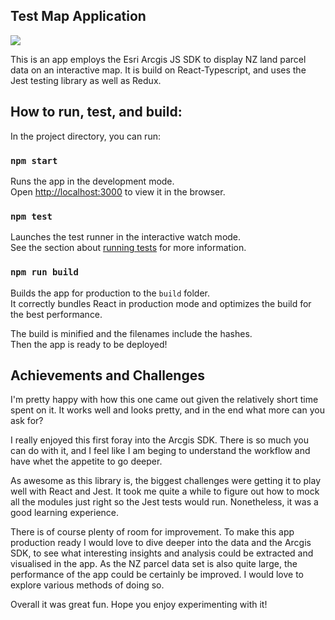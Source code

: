 ## Test Map Application

<img src="./public/Screen Shot 2023-10-23 at 11.32.06 PM.png">

This is an app employs the Esri Arcgis JS SDK to display NZ land parcel data on an interactive map. It is build on React-Typescript, and uses the Jest testing library as well as Redux.

## How to run, test, and build:

In the project directory, you can run:

### `npm start`

Runs the app in the development mode.\
Open [http://localhost:3000](http://localhost:3000) to view it in the browser.

### `npm test`

Launches the test runner in the interactive watch mode.\
See the section about [running tests](https://facebook.github.io/create-react-app/docs/running-tests) for more information.

### `npm run build`

Builds the app for production to the `build` folder.\
It correctly bundles React in production mode and optimizes the build for the best performance.

The build is minified and the filenames include the hashes.\
Then the app is ready to be deployed!

## Achievements and Challenges
I'm pretty happy with how this one came out given the relatively short time spent on it. It works well and looks pretty, and in the end what more can you ask for?

I really enjoyed this first foray into the Arcgis SDK. There is so much you can do with it, and I feel like I am beging to understand the workflow and have whet the appetite to go deeper.

As awesome as this library is, the biggest challenges were getting it to play well with React and Jest. It took me quite a while to figure out how to mock all the modules just right so the Jest tests would run. Nonetheless, it was a good learning experience. 

There is of course plenty of room for improvement. To make this app production ready I would love to dive deeper into the data and the Arcgis SDK, to see what interesting insights and analysis could be extracted and visualised in the app. As the NZ parcel data set is also quite large, the performance of the app could be certainly be improved. I would love to explore various methods of doing so. 

Overall it was great fun. Hope you enjoy experimenting with it!
